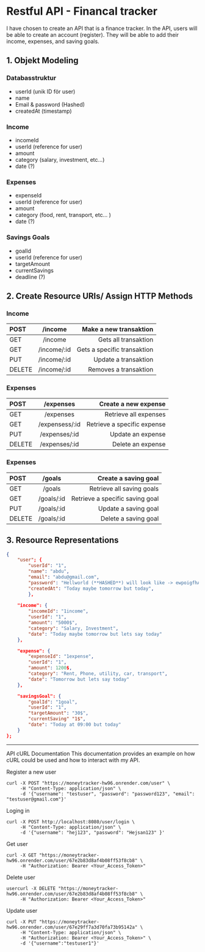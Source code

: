 # Restful API - Financal tracker

I have chosen to create an API that is a finance tracker. In the API, users will be able to create an account (register). They will be able to add their income, expenses, and saving goals.

## 1. Objekt Modeling

### Databasstruktur

- userId (unik ID för user)
- name
- Email & password (Hashed)
- createdAt (timestamp)

### Income

- incomeId
- userId (reference for user)
- amount
- category (salary, investment, etc...)
- date (?)

### Expenses

- expenseId
- userId (reference for user)
- amount
- category (food, rent, transport, etc... )
- date (?)

### Savings Goals

- goalId
- userId (reference for user)
- targetAmount
- currentSavings
- deadline (?)

## 2. Create Resource URIs/ Assign HTTP Methods





### Income

| POST   |   /income   |      Make a new transaktion |
| :----- | :---------: | --------------------------: |
| GET    |   /income   |        Gets all transaktion |
| GET    | /income/:id | Gets a specific transaktion |
| PUT    | /income/:id |        Update a transaktion |
| DELETE | /income/:id |       Removes a transaktion |

### Expenses

| POST   |   /expenses    |        Create a new expense |
| :----- | :------------: | --------------------------: |
| GET    |   /expenses    |       Retrieve all expenses |
| GET    | /expensess/:id | Retrieve a specific expense |
| PUT    | /expenses/:id  |           Update an expense |
| DELETE | /expenses/:id  |           Delete an expense |

### Expenses

| POST   |   /goals   |            Create a saving goal |
| :----- | :--------: | ------------------------------: |
| GET    |   /goals   |       Retrieve all saving goals |
| GET    | /goals/:id | Retrieve a specific saving goal |
| PUT    | /goals/:id |            Update a saving goal |
| DELETE | /goals/:id |            Delete a saving goal |


## 3. Resource Representations

```json
{
    "user"; {
        "userId": "1",
        "name": "abdu",
        "email": "abdu@gmail.com",
        "password": "Hellworld (**HASHED**) will look like -> ewpoigfhAWEPOIGFH...",
        "createdAt": "Today maybe tomorrow but today",
        },
    
    "income": {
        "incomeId": "1income",
        "userId": "1",
        "amount": "5000$",
        "category": "Salary, Investment",
        "date": "Today maybe tomorrow but lets say today"
    },

    "expense": {
        "expenseId": "1expense",
        "userId": "1",
        "amount": 1200$,
        "category": "Rent, Phone, utility, car, transport",
        "date": "Tomorrow but lets say today"
    },

    "savingsGoal": {
        "goalId": "1goal",
        "userId": "1",
        "targetAmount": "30$",
        "currentSaving" "1$",
        "date": "Today at 09:00 but today"
    }
};
```
---
API cURL Documentation
This documentation provides an example on how cURL could be used and how to interact with my API. 

Register a new user
```
curl -X POST "https://moneytracker-hw96.onrender.com/user" \
     -H "Content-Type: application/json" \
     -d '{"username": "testuser", "password": "password123", "email": "testuser@gmail.com"}' 
```

Loging in
```
curl -X POST http://localhost:8080/user/login \
     -H "Content-Type: application/json" \
     -d '{"username": "hej123", "password": "Hejsan123" }'
```
Get user
```
curl -X GET "https://moneytracker-hw96.onrender.com/user/67e2b83d8af4b08ff53f8cb8" \
     -H "Authorization: Bearer <Your_Access_Token>"
```

Delete user
```
usercurl -X DELETE "https://moneytracker-hw96.onrender.com/user/67e2b83d8af4b08ff53f8cb8" \
     -H "Authorization: Bearer <Your_Access_Token>"
```

Update user
```
curl -X PUT "https://moneytracker-hw96.onrender.com/user/67e29ff7a3d70fa73b95142a" \
     -H "Content-Type: application/json" \
     -H "Authorization: Bearer <Your_Access_Token>" \
     -d '{"username":"testuser1"}'
```
